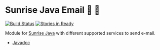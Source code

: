 Sunrise Java Email :sunrise: :email:
==================

[![Build Status](https://travis-ci.org/commercetools/commercetools-sunrise-java-email.png?branch=master)](https://travis-ci.org/commercetools/commercetools-sunrise-java-email) [![Stories in Ready](https://badge.waffle.io/commercetools/commercetools-sunrise-java-email.png?label=ready&title=Ready)](https://waffle.io/commercetools/commercetools-sunrise-java-email)

Module for [Sunrise Java](https://github.com/sphereio/commercetools-sunrise-java) with different supported services to send e-mail. 

* [Javadoc](https://commercetools.github.io/commercetools-sunrise-java-email/javadoc/index.html)
